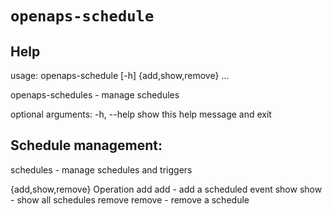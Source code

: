 # `openaps-schedule`

## Help
usage: openaps-schedule [-h] {add,show,remove} ...

 openaps-schedules - manage schedules

optional arguments:
  -h, --help         show this help message and exit

## Schedule management:
   schedules - manage schedules and triggers

  {add,show,remove}  Operation
    add              add - add a scheduled event
    show             show - show all schedules
    remove           remove - remove a schedule

